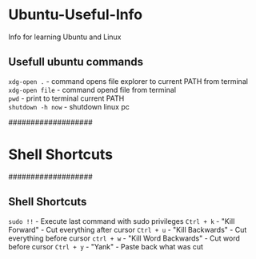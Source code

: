 # Ubuntu-Useful-Info
Info for learning Ubuntu and Linux
<h2>
Usefull ubuntu commands
</h2>
  
`xdg-open .` - command opens file explorer to current PATH from terminal <br>
`xdg-open file` - command opend file from terminal<br>
`pwd` - print to terminal current PATH<br>
`shutdown -h now` - shutdown linux pc<br>


###################
# Shell Shortcuts #
###################
<h2>Shell Shortcuts</h2>

`sudo !!` - Execute last command with sudo privileges
`Ctrl + k` - "Kill Forward" - Cut everything after cursor
`Ctrl + u` - "Kill Backwards" - Cut everything before cursor
`ctrl + w` - "Kill Word Backwards" - Cut word before cursor
`Ctrl + y` - "Yank" - Paste back what was cut 

